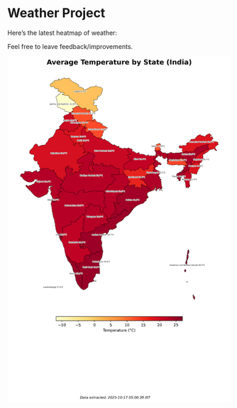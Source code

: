 # Weather Project

Here’s the latest heatmap of weather:

Feel free to leave feedback/improvements.

![India Heatmap](docs/assets/india_heatmap.png?v=F18021)
